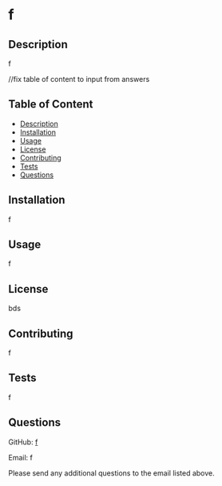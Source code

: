 
# f
        
## Description
f
        
//fix table of content to input from answers
## Table of Content
- [Description](#description)
- [Installation](#installation)
- [Usage](#usage)
- [License](#license)
- [Contributing](#contributing)
- [Tests](#tests)
- [Questions](#questions)

## Installation
f

## Usage
f

## License
bds

## Contributing
f

## Tests
f

## Questions
GitHub: [f](https://github.com/f)

Email: f

Please send any additional questions to the email listed above. 
